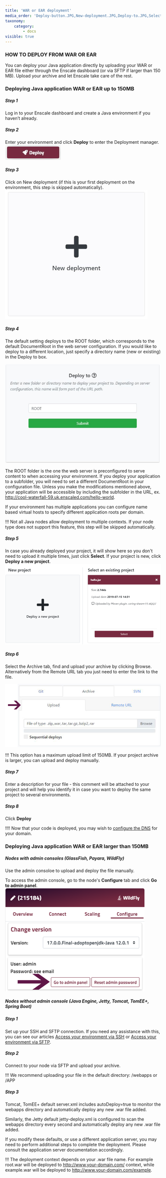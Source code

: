```yaml
---
title: 'WAR or EAR deployment'
media_order: 'Deploy-button.JPG,New-deployment.JPG,Deploy-to.JPG,Select-project.png,PHParchive.png,Wildfly-Admin.png'
taxonomy:
    category:
        - docs
visible: true
---
```


### HOW TO DEPLOY FROM WAR OR EAR

You can deploy your Java application directly by uploading your WAR or EAR file either through the Enscale dashboard (or via SFTP if larger than 150 MB). Upload your archive and let Enscale take care of the rest.

### Deploying Java application WAR or EAR up to 150MB

##### Step 1
Log in to your Enscale dashboard and create a Java environment if you haven’t already.

##### Step 2

Enter your environment and click **Deploy** to enter the Deployment manager.
![](Deploy-button.JPG)

##### Step 3

Click on New deployment (if this is your first deployment on the environment, this step is skipped automatically).
![](New-deployment.JPG)

##### Step 4
The default setting deploys to the ROOT folder, which corresponds to the default DocumentRoot in the web server configuration. If you would like to deploy to a different location, just specify a directory name (new or existing) in the Deploy to box.

![](Deploy-to.JPG)

The ROOT folder is the one the web server is preconfigured to serve content to when accessing your environment. If you deploy your application to a subfolder, you will need to set a different DocumentRoot in your configuration file. Unless you make the modifications mentioned above, your application will be accessible by including the subfolder in the URL, ex. http://cool-waterfall-59.uk.enscaled.com/hello-world.

If your environment has multiple applications you can configure name based virtual hosts to specify different application roots per domain.

!!! Not all Java nodes allow deployment to multiple contexts. If your node type does not support this feature, this step will be skipped automatically.

##### Step 5

In case you already deployed your project, it will show here so you don't need to upload it multiple times, just click **Select**. If your project is new, click **Deploy a new project**.
![](Select-project.png)

##### Step 6

Select the Archive tab, find and upload your archive by clicking Browse. Alternatively from the Remote URL tab you just need to enter the link to the file.

![](PHParchive.png)

!!! This option has a maximum upload limit of 150MB. If your project archive is larger, you can upload and deploy manually.

##### Step 7
Enter a description for your file - this comment will be attached to your project and will help you identify it in case you want to deploy the same project to several environments.

##### Step 8
Click **Deploy**

!!!! Now that your code is deployed, you may wish to [configure the DNS](/environments/features/add-domain-name) for your domain.

### Deploying Java application WAR or EAR larger than 150MB

##### Nodes with admin consoles (GlassFish, Payara, WildFly)

Use the admin consoloe to upload and deploy the file manually.

To access the admin console, go to the node's **Configure** tab and click **Go to admin panel**.
![](Wildfly-Admin.png)


##### Nodes without admin console (Java Engine, Jetty, Tomcat, TomEE+, Spring Boot)

##### Step 1

Set up your SSH and SFTP connection. If you need any assistance with this, you can see our articles [Access your environment via SSH](/environments/access/access-via-ssh) or [Access your environment via SFTP](/environments/access/access-via-sftp).

##### Step 2

Connect to your node via SFTP and upload your archive.

!!! We recommend uploading your file in the default directory: /webapps or /APP

##### Step 3

Tomcat, TomEE+ default server.xml includes autoDeploy=true to monitor the webapps directory and automatically deploy any new .war file added.

Similarly, the Jetty default jetty-deploy.xml is configured to scan the webapps directory every second and automatically deploy any new .war file added.

If you modify these defaults, or use a different application server, you may need to perform additional steps to complete the deployment. Please consult the application server documentation accordingly.

!!! The deployment context depends on your .war file name. For example root.war will be deployed to http://www.your-domain.com/ context, while example.war will be deployed to http://www.your-domain.com/example.